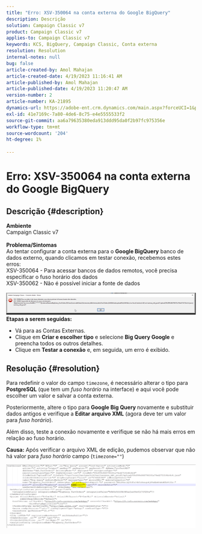 ```yaml
---
title: "Erro: XSV-350064 na conta externa do Google BigQuery"
description: Descrição
solution: Campaign Classic v7
product: Campaign Classic v7
applies-to: Campaign Classic v7
keywords: KCS, BigQuery, Campaign Classic, Conta externa
resolution: Resolution
internal-notes: null
bug: false
article-created-by: Amol Mahajan
article-created-date: 4/19/2023 11:16:41 AM
article-published-by: Amol Mahajan
article-published-date: 4/19/2023 11:20:47 AM
version-number: 2
article-number: KA-21895
dynamics-url: https://adobe-ent.crm.dynamics.com/main.aspx?forceUCI=1&pagetype=entityrecord&etn=knowledgearticle&id=37f452a2-a3de-ed11-a7c7-6045bd0065b6
exl-id: 41e7169c-7a80-4de6-8c75-e4e5555533f2
source-git-commit: aa6a79635380eda913ddd95da0f2b97fc975356e
workflow-type: tm+mt
source-wordcount: '204'
ht-degree: 1%

---
```


# Erro: XSV-350064 na conta externa do Google BigQuery

## Descrição {#description}

<b>Ambiente</b><br>Campaign Classic v7<br> <br><b>Problema/Sintomas</b><br>Ao tentar configurar a conta externa para o <b>Google BigQuery</b> banco de dados externo, quando clicamos em testar conexão, recebemos estes erros:
 <br>XSV-350064 - Para acessar bancos de dados remotos, você precisa especificar o fuso horário dos dados<br>XSV-350062 - Não é possível iniciar a fonte de dados<br> <br>![](assets/___4cf452a2-a3de-ed11-a7c7-6045bd0065b6___.png)<br>
<b>Etapas a serem seguidas:</b>

- Vá para as Contas Externas.
- Clique em <b>Criar e escolher tipo</b> e selecione <b>Big Query Google</b> e preencha todos os outros detalhes.
- Clique em <b>Testar a conexão</b> e, em seguida, um erro é exibido.



## Resolução {#resolution}


Para redefinir o valor do campo `timezone`, é necessário alterar o tipo para <b>PostgreSQL</b> (que tem um *fuso horário* na interface) e aqui você pode escolher um valor e salvar a conta externa.

Posteriormente, altere o tipo para <b>Google Big Query </b>novamente e substituir dados antigos e verifique a <b>Editar arquivo XML</b> (agora deve ter um valor para *fuso horário*).

Além disso, teste a conexão novamente e verifique se não há mais erros em relação ao fuso horário.


<b>Causa:</b>
Após verificar o arquivo XML de edição, pudemos observar que não há valor para *fuso horário* campo (`timezone=""`)



![](assets/c4243b67-d0dd-ed11-a7c7-6045bd006c82.png)
